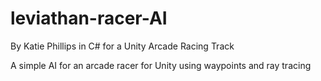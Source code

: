# leviathan-racer-AI
By Katie Phillips in C# for a Unity Arcade Racing Track

A simple AI for an arcade racer for Unity using waypoints and ray tracing
